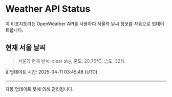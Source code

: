 
# Weather API Status

이 리포지토리는 OpenWeather API를 사용하여 서울의 날씨 정보를 자동으로 업데이트합니다.

## 현재 서울 날씨
> 서울의 현재 날씨: clear sky, 온도: 20.76°C, 습도: 32%

⏳ 업데이트 시간: 2025-04-11 03:45:48 (UTC)

---
자동 업데이트 봇에 의해 관리됩니다.
